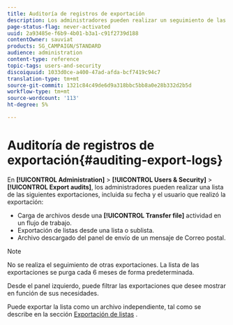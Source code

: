 ```yaml
---
title: Auditoría de registros de exportación
description: Los administradores pueden realizar un seguimiento de las exportaciones realizadas desde Adobe Campaign.
page-status-flag: never-activated
uuid: 2a93485e-f6b9-4b01-b3a1-c91f2739d188
contentOwner: sauviat
products: SG_CAMPAIGN/STANDARD
audience: administration
content-type: reference
topic-tags: users-and-security
discoiquuid: 1033d0ce-a400-47ad-afda-bcf7419c94c7
translation-type: tm+mt
source-git-commit: 1321c84c49de6d9a318bbc5bb8a0e28b332d2b5d
workflow-type: tm+mt
source-wordcount: '113'
ht-degree: 5%

---
```



# Auditoría de registros de exportación{#auditing-export-logs}

En **[!UICONTROL Administration]** > **[!UICONTROL Users & Security]** > **[!UICONTROL Export audits]**, los administradores pueden realizar una lista de las siguientes exportaciones, incluida su fecha y el usuario que realizó la exportación:

* Carga de archivos desde una **[!UICONTROL Transfer file]** actividad en un flujo de trabajo.
* Exportación de listas desde una lista o sublista.
* Archivo descargado del panel de envío de un mensaje de Correo postal.

>[!NOTE]
>
>No se realiza el seguimiento de otras exportaciones. La lista de las exportaciones se purga cada 6 meses de forma predeterminada.

Desde el panel izquierdo, puede filtrar las exportaciones que desee mostrar en función de sus necesidades.

Puede exportar la lista como un archivo independiente, tal como se describe en la sección [Exportación de listas](../../automating/using/exporting-lists.md) .
